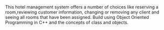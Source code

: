 
<p> This hotel management system offers a number of choices like reserving a room,reviewing customer
information, changing or removing any client and seeing all rooms that have been assigned. Build using Object
Oriented Programming in C++ and the concepts of class and objects.</p>
